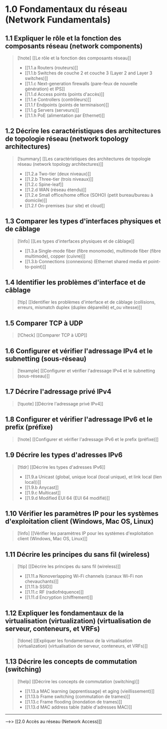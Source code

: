
# 1.0 Fondamentaux du réseau (Network Fundamentals)
## 1.1 Expliquer le rôle et la fonction des composants réseau (network components)

> [!note] [[Le rôle et la fonction des composants réseau]]
>- [[1.1.a Routers (routeurs)]]
>- [[1.1.b Switches de couche 2 et couche 3 (Layer 2 and Layer 3 switches)]]
>- [[1.1.c Next-generation firewalls (pare-feux de nouvelle génération) et IPS]]
>- [[1.1.d Access points (points d'accès)]]
>- [[1.1.e Controllers (contrôleurs)]]
>- [[1.1.f Endpoints (points de terminaison)]]
>- [[1.1.g Servers (serveurs)]]
>- [[1.1.h PoE (alimentation par Ethernet)]]

## 1.2 Décrire les caractéristiques des architectures de topologie réseau (network topology architectures)

>[!summary] [[Les caractéristiques des architectures de topologie réseau (network topology architectures)]]
>- [[1.2.a Two-tier (deux niveaux)]]
>- [[1.2.b Three-tier (trois niveaux)]]
>- [[1.2.c Spine-leaf]]
>- [[1.2.d WAN (réseau étendu)]]
>- [[1.2.e Small office/home office (SOHO) (petit bureau/bureau à domicile)]]
>- [[1.2.f On-premises (sur site) et cloud]]

## 1.3 Comparer les types d'interfaces physiques et de câblage

>[!info] [[Les types d'interfaces physiques et de câblage]]
>- [[1.3.a Single-mode fiber (fibre monomode), multimode fiber (fibre multimode), copper (cuivre)]]
>- [[1.3.b Connections (connexions) (Ethernet shared media et point-to-point)]]

## 1.4 Identifier les problèmes d'interface et de câblage

>[!tip] [[Identifier les problèmes d'interface et de câblage (collisions, erreurs, mismatch duplex (duplex dépareillé) et_ou vitesse)]]

## 1.5 Comparer TCP à UDP

>[!Check] [[Comparer TCP à UDP]]

## 1.6 Configurer et vérifier l'adressage IPv4 et le subnetting (sous-réseau)

> [!example]  [[Configurer et vérifier l'adressage IPv4 et le subnetting (sous-réseau)]]

## 1.7 Décrire l'adressage privé IPv4

>[!quote] [[Décrire l'adressage privé IPv4]]
 
## 1.8 Configurer et vérifier l'adressage IPv6 et le prefix (préfixe)

>[!note] [[Configurer et vérifier l'adressage IPv6 et le prefix (préfixe)]]

## 1.9 Décrire les types d'adresses IPv6

>[!tldr] [[Décrire les types d'adresses IPv6]]
>- [[1.9.a Unicast (global, unique local (local unique), et link local (lien local))]]
>- [[1.9.b Anycast]]
>- [[1.9.c Multicast]]
>- [[1.9.d Modified EUI 64 (EUI 64 modifié)]]

## 1.10 Vérifier les paramètres IP pour les systèmes d'exploitation client (Windows, Mac OS, Linux)

>[!info] [[Vérifier les paramètres IP pour les systèmes d'exploitation client (Windows, Mac OS, Linux)]]

## 1.11 Décrire les principes du sans fil (wireless)

>[!tip]  [[Décrire les principes du sans fil (wireless)]]
>- [[1.11.a Nonoverlapping Wi-Fi channels (canaux Wi-Fi non chevauchants)]]
>- [[1.11.b SSID]]
>- [[1.11.c RF (radiofréquence)]]
>- [[1.11.d Encryption (chiffrement)]]

## 1.12 Expliquer les fondamentaux de la virtualisation (virtualization) (virtualisation de serveur, conteneurs, et VRFs)

>[!done] [[Expliquer les fondamentaux de la virtualisation (virtualization) (virtualisation de serveur, conteneurs, et VRFs)]]

## 1.13 Décrire les concepts de commutation (switching)

>[!help] [[Décrire les concepts de commutation (switching)]]
>- [[1.13.a MAC learning (apprentissage) et aging (vieillissement)]]
>- [[1.13.b Frame switching (commutation de trames)]]
>- [[1.13.c Frame flooding (inondation de trames)]]
>- [[1.13.d MAC address table (table d'adresses MAC)]]

---

-->> [[2.0 Accès au réseau (Network Access)]]

